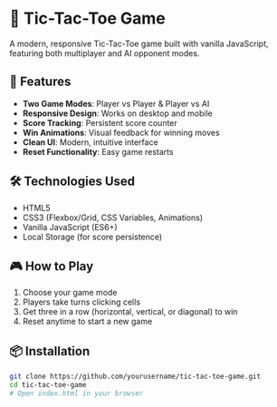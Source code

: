 # 🎯 Tic-Tac-Toe Game

A modern, responsive Tic-Tac-Toe game built with vanilla JavaScript, featuring both multiplayer and AI opponent modes.

## 🚀 Features

- **Two Game Modes**: Player vs Player & Player vs AI
- **Responsive Design**: Works on desktop and mobile
- **Score Tracking**: Persistent score counter
- **Win Animations**: Visual feedback for winning moves
- **Clean UI**: Modern, intuitive interface
- **Reset Functionality**: Easy game restarts

## 🛠️ Technologies Used

- HTML5
- CSS3 (Flexbox/Grid, CSS Variables, Animations)
- Vanilla JavaScript (ES6+)
- Local Storage (for score persistence)

## 🎮 How to Play

1. Choose your game mode
2. Players take turns clicking cells
3. Get three in a row (horizontal, vertical, or diagonal) to win
4. Reset anytime to start a new game

## 📦 Installation

```bash
git clone https://github.com/yourusername/tic-tac-toe-game.git
cd tic-tac-toe-game
# Open index.html in your browser
